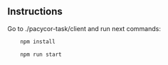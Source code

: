 ## Instructions

Go to ./pacycor-task/client and run next commands:

```bash
    npm install
```

```bash
    npm run start
```